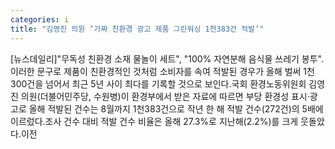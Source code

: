 ```yaml
---
categories: i
title: "김영진 의원 ‘가짜 친환경 광고 제품 그린워싱 1천383건 적발’"
---
```

[뉴스데일리]"무독성 친환경 소재 물놀이 세트", "100% 자연분해 음식물 쓰레기 봉투".이러한 문구로 제품이 친환경적인 것처럼 소비자를 속여 적발된 경우가 올해 벌써 1천300건을 넘어서 최근 5년 사이 최다를 기록할 것으로 보인다.국회 환경노동위원회 김영진 의원(더불어민주당, 수원병)이 환경부에서 받은 자료에 따르면 부당 환경성 표시·광고로 올해 적발된 건수는 8월까지 1천383건으로 작년 한 해 적발 건수(272건)의 5배에 이르렀다.조사 건수 대비 적발 건수 비율은 올해 27.3%로 지난해(2.2%)를 크게 웃돌았다.이전